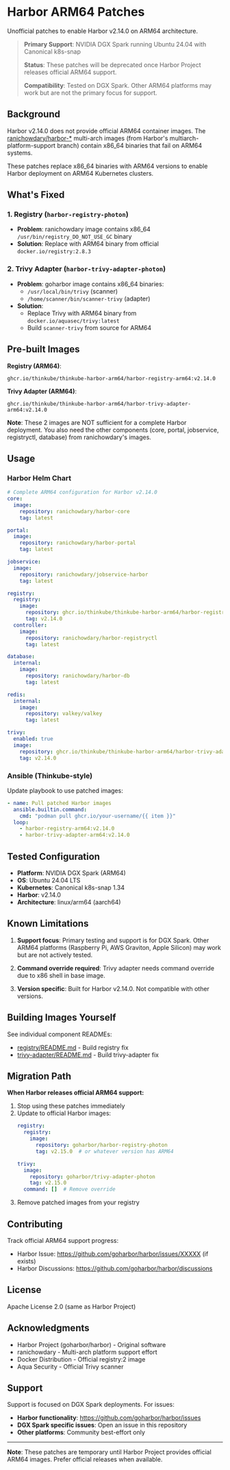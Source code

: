 # Harbor ARM64 Patches

Unofficial patches to enable Harbor v2.14.0 on ARM64 architecture.

> **Primary Support**: NVIDIA DGX Spark running Ubuntu 24.04 with Canonical k8s-snap
>
> **Status**: These patches will be deprecated once Harbor Project releases official ARM64 support.
>
> **Compatibility**: Tested on DGX Spark. Other ARM64 platforms may work but are not the primary focus for support.

## Background

Harbor v2.14.0 does not provide official ARM64 container images. The [ranichowdary/harbor-*](https://hub.docker.com/u/ranichowdary) multi-arch images (from Harbor's multiarch-platform-support branch) contain x86_64 binaries that fail on ARM64 systems.

These patches replace x86_64 binaries with ARM64 versions to enable Harbor deployment on ARM64 Kubernetes clusters.

## What's Fixed

### 1. Registry (`harbor-registry-photon`)
- **Problem**: ranichowdary image contains x86_64 `/usr/bin/registry_DO_NOT_USE_GC` binary
- **Solution**: Replace with ARM64 binary from official `docker.io/registry:2.8.3`

### 2. Trivy Adapter (`harbor-trivy-adapter-photon`)
- **Problem**: goharbor image contains x86_64 binaries:
  - `/usr/local/bin/trivy` (scanner)
  - `/home/scanner/bin/scanner-trivy` (adapter)
- **Solution**:
  - Replace Trivy with ARM64 binary from `docker.io/aquasec/trivy:latest`
  - Build `scanner-trivy` from source for ARM64

## Pre-built Images

**Registry (ARM64)**:
```
ghcr.io/thinkube/thinkube-harbor-arm64/harbor-registry-arm64:v2.14.0
```

**Trivy Adapter (ARM64)**:
```
ghcr.io/thinkube/thinkube-harbor-arm64/harbor-trivy-adapter-arm64:v2.14.0
```

**Note**: These 2 images are NOT sufficient for a complete Harbor deployment. You also need the other components (core, portal, jobservice, registryctl, database) from ranichowdary's images.

## Usage

### Harbor Helm Chart

```yaml
# Complete ARM64 configuration for Harbor v2.14.0
core:
  image:
    repository: ranichowdary/harbor-core
    tag: latest

portal:
  image:
    repository: ranichowdary/harbor-portal
    tag: latest

jobservice:
  image:
    repository: ranichowdary/jobservice-harbor
    tag: latest

registry:
  registry:
    image:
      repository: ghcr.io/thinkube/thinkube-harbor-arm64/harbor-registry-arm64
      tag: v2.14.0
  controller:
    image:
      repository: ranichowdary/harbor-registryctl
      tag: latest

database:
  internal:
    image:
      repository: ranichowdary/harbor-db
      tag: latest

redis:
  internal:
    image:
      repository: valkey/valkey
      tag: latest

trivy:
  enabled: true
  image:
    repository: ghcr.io/thinkube/thinkube-harbor-arm64/harbor-trivy-adapter-arm64
    tag: v2.14.0
```

### Ansible (Thinkube-style)

Update playbook to use patched images:
```yaml
- name: Pull patched Harbor images
  ansible.builtin.command:
    cmd: "podman pull ghcr.io/your-username/{{ item }}"
  loop:
    - harbor-registry-arm64:v2.14.0
    - harbor-trivy-adapter-arm64:v2.14.0
```

## Tested Configuration

- **Platform**: NVIDIA DGX Spark (ARM64)
- **OS**: Ubuntu 24.04 LTS
- **Kubernetes**: Canonical k8s-snap 1.34
- **Harbor**: v2.14.0
- **Architecture**: linux/arm64 (aarch64)

## Known Limitations

1. **Support focus**: Primary testing and support is for DGX Spark. Other ARM64 platforms (Raspberry Pi, AWS Graviton, Apple Silicon) may work but are not actively tested.

2. **Command override required**: Trivy adapter needs command override due to x86 shell in base image.

3. **Version specific**: Built for Harbor v2.14.0. Not compatible with other versions.

## Building Images Yourself

See individual component READMEs:
- [registry/README.md](registry/README.md) - Build registry fix
- [trivy-adapter/README.md](trivy-adapter/README.md) - Build trivy-adapter fix

## Migration Path

**When Harbor releases official ARM64 support:**

1. Stop using these patches immediately
2. Update to official Harbor images:
   ```yaml
   registry:
     registry:
       image:
         repository: goharbor/harbor-registry-photon
         tag: v2.15.0  # or whatever version has ARM64

   trivy:
     image:
       repository: goharbor/trivy-adapter-photon
       tag: v2.15.0
     command: []  # Remove override
   ```
3. Remove patched images from your registry

## Contributing

Track official ARM64 support progress:
- Harbor Issue: https://github.com/goharbor/harbor/issues/XXXXX (if exists)
- Harbor Discussions: https://github.com/goharbor/harbor/discussions

## License

Apache License 2.0 (same as Harbor Project)

## Acknowledgments

- Harbor Project (goharbor/harbor) - Original software
- ranichowdary - Multi-arch platform support effort
- Docker Distribution - Official registry:2 image
- Aqua Security - Official Trivy scanner

## Support

Support is focused on DGX Spark deployments. For issues:
- **Harbor functionality**: https://github.com/goharbor/harbor/issues
- **DGX Spark specific issues**: Open an issue in this repository
- **Other platforms**: Community best-effort only

---

**Note**: These patches are temporary until Harbor Project provides official ARM64 images. Prefer official releases when available.
